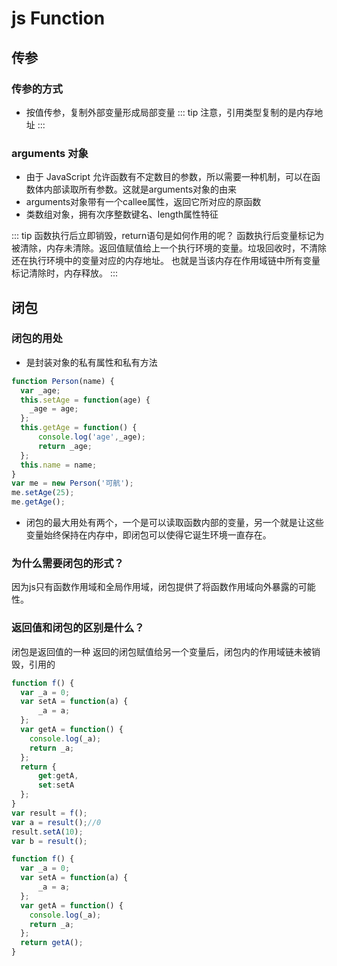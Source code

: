 # js Function
## 传参
### 传参的方式
* 按值传参，复制外部变量形成局部变量
::: tip
注意，引用类型复制的是内存地址
:::
### arguments 对象
* 由于 JavaScript 允许函数有不定数目的参数，所以需要一种机制，可以在函数体内部读取所有参数。这就是arguments对象的由来
* arguments对象带有一个callee属性，返回它所对应的原函数
* 类数组对象，拥有次序整数键名、length属性特征

::: tip 函数执行后立即销毁，return语句是如何作用的呢？
函数执行后变量标记为被清除，内存未清除。返回值赋值给上一个执行环境的变量。垃圾回收时，不清除还在执行环境中的变量对应的内存地址。
也就是当该内存在作用域链中所有变量标记清除时，内存释放。
:::
## 闭包
### 闭包的用处

* 是封装对象的私有属性和私有方法

```javascript
function Person(name) {
  var _age;
  this.setAge = function(age) {
    _age = age;
  };
  this.getAge = function() {
      console.log('age',_age);
      return _age;
  };
  this.name = name;
}
var me = new Person('可航');
me.setAge(25);
me.getAge();
```
* 闭包的最大用处有两个，一个是可以读取函数内部的变量，另一个就是让这些变量始终保持在内存中，即闭包可以使得它诞生环境一直存在。
### 为什么需要闭包的形式？
因为js只有函数作用域和全局作用域，闭包提供了将函数作用域向外暴露的可能性。
### 返回值和闭包的区别是什么？
闭包是返回值的一种
返回的闭包赋值给另一个变量后，闭包内的作用域链未被销毁，引用的
```javascript
function f() {
  var _a = 0;
  var setA = function(a) {
      _a = a;
  };
  var getA = function() {
    console.log(_a);
    return _a;
  };
  return {
      get:getA,
      set:setA
  };
}
var result = f();
var a = result();//0
result.setA(10);
var b = result();
```
```javascript
function f() {
  var _a = 0;
  var setA = function(a) {
      _a = a;
  };
  var getA = function() {
    console.log(_a);
    return _a;
  };
  return getA();
}
```
